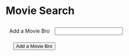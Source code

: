<!DOCTYPE html>
<html lang="en">

<head>
<meta charset="utf-8">
<title>Favorite Movies</title>
<style type="text/css">
button,
div,
form,
input {
margin: 10px;
}
</style>
</head>

<body>

<div class="container">
<h1>Movie Search</h1>

<!-- Movies will Get Dumped Dere -->
<div id="movies-view"></div>

<!-- Rendered Buttons will get Dumped Here  -->
<div id="buttons-view"></div>

<form id="movie-form">
<label for="movie-input">Add a Movie Bro</label>
<input type="text" id="movie-input">
<br>

<!-- Button triggers new movie to be added -->
<input id="add-movie" type="submit" value="Add a Movie Bro">
</form>

<script src="https://cdnjs.cloudflare.com/ajax/libs/jquery/3.2.1/jquery.min.js"></script>
<script type="text/javascript">
// Initial array of movies
var movies = ["The Matrix", "The Notebook", "Mr. Nobody", "The Lion King"];

// displayMovieInfo function re-renders the HTML to display the appropriate content
function displayMovieInfo() {

var movie = $(this).attr("data-name");
var queryURL = "https://www.omdbapi.com/?t=" + movie + "&y=&plot=short&apikey=trilogy";

// Creating an AJAX call for the specific movie button being clicked
$.ajax({
url: queryURL,
method: "GET"
}).then(function(response) {

// Creating a div to hold the movie
var movieDiv = $("<div class='movie'>");

// Storing the rating data
var rating = response.Rated;

// Creating an element to have the rating displayed
var pOne = $("<p>").text("Rating: " + rating);

// Displaying the rating
movieDiv.append(pOne);

// Storing the release year
var released = response.Released;

// Creating an element to hold the release year
var pTwo = $("<p>").text("Released: " + released);

// Displaying the release year
movieDiv.append(pTwo);

// Storing the plot
var plot = response.Plot;

// Creating an element to hold the plot
var pThree = $("<p>").text("Plot: " + plot);

// Appending the plot
movieDiv.append(pThree);

// Retrieving the URL for the image
var imgURL = response.Poster;

// Creating an element to hold the image
var image = $("<img>").attr("src", imgURL);

// Appending the image
movieDiv.append(image);

// Putting the entire movie above the previous movies
$("#movies-view").prepend(movieDiv);
});

}

// Function for displaying movie data
function renderButtons() {

// Deleting the movies prior to adding new movies
// (this is necessary otherwise you will have repeat buttons)
$("#buttons-view").empty();

// Looping through the array of movies
for (var i = 0; i < movies.length; i++) {

// Then dynamicaly generating buttons for each movie in the array
// This code $("<button>") is all jQuery needs to create the beginning and end tag. (<button></button>)
var a = $("<button>");
// Adding a class of movie-btn to our button
a.addClass("movie-btn");
// Adding a data-attribute
a.attr("data-name", movies[i]);
// Providing the initial button text
a.text(movies[i]);
// Adding the button to the buttons-view div
$("#buttons-view").append(a);
}
}

// This function handles events where a movie button is clicked
$("#add-movie").on("click", function(event) {
event.preventDefault();
// This line grabs the input from the textbox
var movie = $("#movie-input").val().trim();

// Adding movie from the textbox to our array
movies.push(movie);

// Calling renderButtons which handles the processing of our movie array
renderButtons();
});

// Adding a click event listener to all elements with a class of "movie-btn"
$(document).on("click", ".movie-btn", displayMovieInfo);

// Calling the renderButtons function to display the intial buttons
renderButtons();
</script>
</div>
</body>

</html>
